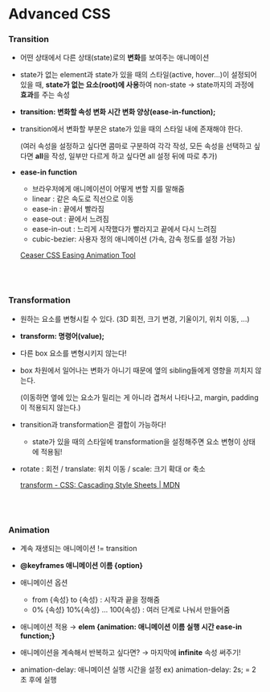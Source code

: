 # Advanced CSS


### Transition
- 어떤 상태에서 다른 상태(state)로의 **변화**를 보여주는 애니메이션
- state가 없는 element과 state가 있을 때의 스타일(active, hover...)이 설정되어 있을 때, **state가 없는 요소(root)에 사용**하여 non-state → state까지의 과정에 **효과**를 주는 속성
- **transition: 변화할 속성  변화 시간  변화 양상(ease-in-function);**
- transition에서 변화할 부분은 state가 있을 때의 스타일 내에 존재해야 한다.
    
    (여러 속성을 설정하고 싶다면 콤마로 구분하여 각각 작성, 모든 속성을 선택하고 싶다면 **all**을 작성, 일부만 다르게 하고 싶다면 all 설정 뒤에 따로 추가)
    
- **ease-in function**
    - 브라우저에게 애니메이션이 어떻게 변할 지를 말해줌
    - linear : 같은 속도로 직선으로 이동
    - ease-in :  끝에서 빨라짐
    - ease-out : 끝에서 느려짐
    - ease-in-out : 느리게 시작했다가 빨라지고 끝에서 다시 느려짐
    - cubic-bezier: 사용자 정의 애니메이션 (가속, 감속 정도를 설정 가능)
    
    [Ceaser CSS Easing Animation Tool](https://matthewlein.com/tools/ceaser)
    
<br/>
<br/>

### Transformation
- 원하는 요소를 변형시킬 수 있다. (3D 회전, 크기 변경, 기울이기, 위치 이동, ...)
- **transform: 명령어(value);**
- 다른 box 요소를 변형시키지 않는다!
- box 차원에서 일어나는 변화가 아니기 때문에 옆의 sibling들에게 영향을 끼치지 않는다.
    
    (이동하면 옆에 있는 요소가 밀리는 게 아니라 겹쳐서 나타나고, margin, padding이 적용되지 않는다.)
    
- transition과 transformation은 결합이 가능하다!
    - state가 있을 때의 스타일에 transformation을 설정해주면 요소 변형이 상태에 적용됨!
- rotate : 회전 / translate: 위치 이동 / scale: 크기 확대 or 축소 

  [transform - CSS: Cascading Style Sheets | MDN](https://developer.mozilla.org/ko/docs/Web/CSS/transform)

    
<br/>
<br/>

### Animation
- 계속 재생되는 애니메이션 != transition
- **@keyframes 애니메이션 이름 {option}**
- 애니메이션 옵션
    - from {속성} to {속성} : 시작과 끝을 정해줌
    - 0% {속성} 10%{속성} ... 100{속성}  : 여러 단계로 나눠서 만들어줌
    
- 애니메이션 적용 → **elem {animation: 애니메이션 이름 실행 시간 ease-in function;}**
- 애니메이션을 계속해서 반복하고 싶다면? → 마지막에 **infinite** 속성 써주기!
- animation-delay: 애니메이션 실행 시간을 설정 ex) animation-delay: 2s; = 2초 후에 실행
